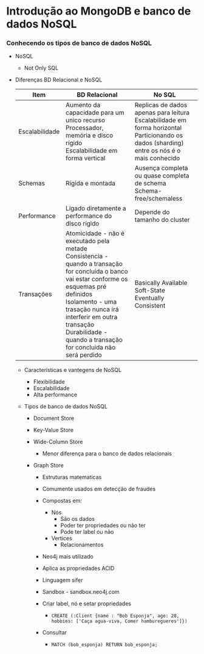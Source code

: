# Introdução ao MongoDB e banco de dados NoSQL

### Conhecendo os tipos de banco de dados NoSQL

- NoSQL

  - Not Only SQL

- Diferenças BD Relacional e NoSQL

  | Item           | BD Relacional                                                | No SQL                                                       |
  | -------------- | ------------------------------------------------------------ | ------------------------------------------------------------ |
  | Escalabilidade | Aumento da capacidade para um unico recurso<br />Processador, memória e disco rígido<br />Escalabilidade em forma vertical | Replicas de dados apenas para leitura<br />Escalabilidade em forma horizontal<br />Particionando os dados (sharding) entre os nós é o mais conhecido |
  | Schemas        | Rígida e montada                                             | Ausença completa ou quase completa de schema<br />Schema-free/schemaless |
  | Performance    | Ligado diretamente a performance do disco rígido             | Depende do tamanho do cluster                                |
  | Transações     | Atomicidade - não é executado pela metade<br />Consistencia - quando a transação for concluída o banco vai estar conforme os esquemas pré definidos<br />Isolamento - uma trasação nunca irá interferir em outra transação<br />Durabilidade - quando a transação for concluida não será perdido | Basically Available<br />Soft-State<br />Eventually Consistent |

  - Características e vantegens de NoSQL

    - Flexibilidade
    - Escalabilidade
    - Alta performance

  - Tipos de banco de dados NoSQL

    - Document Store

    - Key-Value Store

    - Wide-Column Store

      - Menor diferença para o banco de dados relacionais

    - Graph Store

      - Estruturas matematicas

      - Comumente usados em detecção de fraudes

      - Compostas em:

        - Nós
          - São os dados
          - Poder ter propriedades ou não ter
          - Pode ter label ou não
        - Vertices
          - Relacionamentos

      - Neo4j mais utilizado

      - Aplica as propriedades ACID

      - Linguagem sifer

      - Sandbox - sandbox.neo4j.com

      - Criar label, nó e setar propriedades

        - ```
          CREATE (:Client {name : "Bob Esponja", age: 28, hobbies: ['Caça agua-viva, Comer hamburegueres']})
          ```

      - Consultar

        - ```
          MATCH (bob_esponja) RETURN bob_esponja;
          ```

          

      

      

    